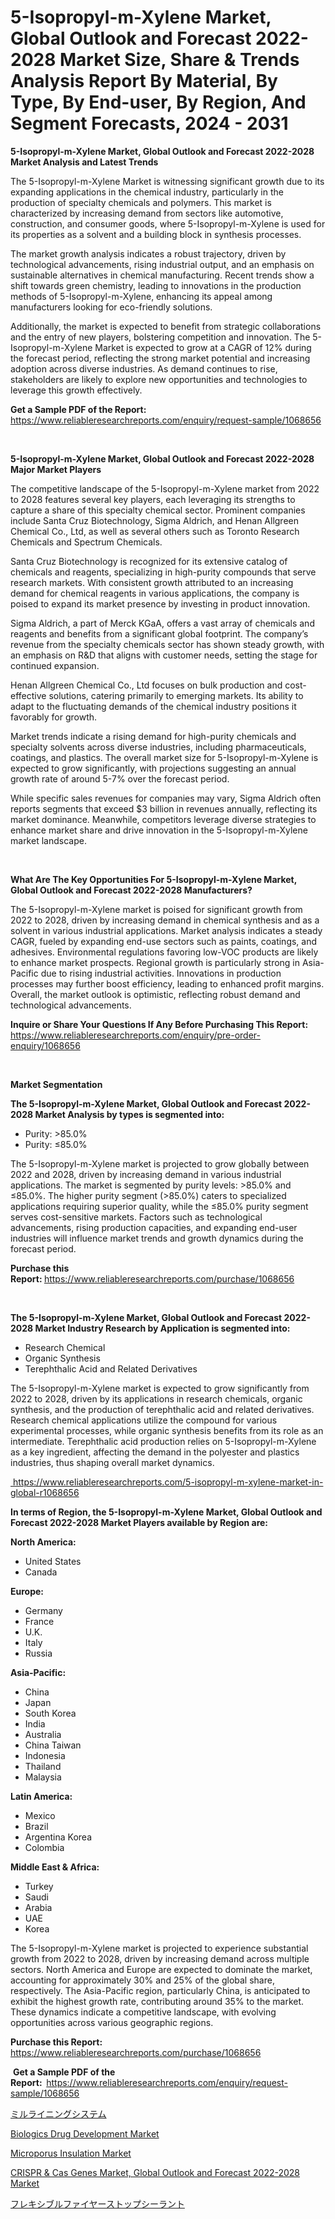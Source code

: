 <p><h1>5-Isopropyl-m-Xylene Market, Global Outlook and Forecast 2022-2028 Market Size, Share & Trends Analysis Report By Material, By Type, By End-user, By Region, And Segment Forecasts, 2024 - 2031</h1></p><p><strong>5-Isopropyl-m-Xylene Market, Global Outlook and Forecast 2022-2028 Market Analysis and Latest Trends</strong></p>
<p><p>The 5-Isopropyl-m-Xylene Market is witnessing significant growth due to its expanding applications in the chemical industry, particularly in the production of specialty chemicals and polymers. This market is characterized by increasing demand from sectors like automotive, construction, and consumer goods, where 5-Isopropyl-m-Xylene is used for its properties as a solvent and a building block in synthesis processes.</p><p>The market growth analysis indicates a robust trajectory, driven by technological advancements, rising industrial output, and an emphasis on sustainable alternatives in chemical manufacturing. Recent trends show a shift towards green chemistry, leading to innovations in the production methods of 5-Isopropyl-m-Xylene, enhancing its appeal among manufacturers looking for eco-friendly solutions.</p><p>Additionally, the market is expected to benefit from strategic collaborations and the entry of new players, bolstering competition and innovation. The 5-Isopropyl-m-Xylene Market is expected to grow at a CAGR of 12% during the forecast period, reflecting the strong market potential and increasing adoption across diverse industries. As demand continues to rise, stakeholders are likely to explore new opportunities and technologies to leverage this growth effectively.</p></p>
<p><strong>Get a Sample PDF of the Report:&nbsp;</strong> <a href="https://www.reliableresearchreports.com/enquiry/request-sample/1068656">https://www.reliableresearchreports.com/enquiry/request-sample/1068656</a></p>
<p>&nbsp;</p>
<p><strong>5-Isopropyl-m-Xylene Market, Global Outlook and Forecast 2022-2028 Major Market Players</strong></p>
<p><p>The competitive landscape of the 5-Isopropyl-m-Xylene market from 2022 to 2028 features several key players, each leveraging its strengths to capture a share of this specialty chemical sector. Prominent companies include Santa Cruz Biotechnology, Sigma Aldrich, and Henan Allgreen Chemical Co., Ltd, as well as several others such as Toronto Research Chemicals and Spectrum Chemicals.</p><p>Santa Cruz Biotechnology is recognized for its extensive catalog of chemicals and reagents, specializing in high-purity compounds that serve research markets. With consistent growth attributed to an increasing demand for chemical reagents in various applications, the company is poised to expand its market presence by investing in product innovation.</p><p>Sigma Aldrich, a part of Merck KGaA, offers a vast array of chemicals and reagents and benefits from a significant global footprint. The company’s revenue from the specialty chemicals sector has shown steady growth, with an emphasis on R&D that aligns with customer needs, setting the stage for continued expansion.</p><p>Henan Allgreen Chemical Co., Ltd focuses on bulk production and cost-effective solutions, catering primarily to emerging markets. Its ability to adapt to the fluctuating demands of the chemical industry positions it favorably for growth.</p><p>Market trends indicate a rising demand for high-purity chemicals and specialty solvents across diverse industries, including pharmaceuticals, coatings, and plastics. The overall market size for 5-Isopropyl-m-Xylene is expected to grow significantly, with projections suggesting an annual growth rate of around 5-7% over the forecast period.</p><p>While specific sales revenues for companies may vary, Sigma Aldrich often reports segments that exceed $3 billion in revenues annually, reflecting its market dominance. Meanwhile, competitors leverage diverse strategies to enhance market share and drive innovation in the 5-Isopropyl-m-Xylene market landscape.</p></p>
<p>&nbsp;</p>
<p><strong>What Are The Key Opportunities For 5-Isopropyl-m-Xylene Market, Global Outlook and Forecast 2022-2028 Manufacturers?</strong></p>
<p><p>The 5-Isopropyl-m-Xylene market is poised for significant growth from 2022 to 2028, driven by increasing demand in chemical synthesis and as a solvent in various industrial applications. Market analysis indicates a steady CAGR, fueled by expanding end-use sectors such as paints, coatings, and adhesives. Environmental regulations favoring low-VOC products are likely to enhance market prospects. Regional growth is particularly strong in Asia-Pacific due to rising industrial activities. Innovations in production processes may further boost efficiency, leading to enhanced profit margins. Overall, the market outlook is optimistic, reflecting robust demand and technological advancements.</p></p>
<p><strong>Inquire or Share Your Questions If Any Before Purchasing This Report:</strong> <a href="https://www.reliableresearchreports.com/enquiry/pre-order-enquiry/1068656">https://www.reliableresearchreports.com/enquiry/pre-order-enquiry/1068656</a></p>
<p>&nbsp;</p>
<p><strong>Market Segmentation</strong></p>
<p><strong>The 5-Isopropyl-m-Xylene Market, Global Outlook and Forecast 2022-2028 Market Analysis by types is segmented into:</strong></p>
<p><ul><li>Purity: >85.0%</li><li>Purity: ≤85.0%</li></ul></p>
<p><p>The 5-Isopropyl-m-Xylene market is projected to grow globally between 2022 and 2028, driven by increasing demand in various industrial applications. The market is segmented by purity levels: >85.0% and ≤85.0%. The higher purity segment (>85.0%) caters to specialized applications requiring superior quality, while the ≤85.0% purity segment serves cost-sensitive markets. Factors such as technological advancements, rising production capacities, and expanding end-user industries will influence market trends and growth dynamics during the forecast period.</p></p>
<p><strong>Purchase this Report:&nbsp;</strong><a href="https://www.reliableresearchreports.com/purchase/1068656">https://www.reliableresearchreports.com/purchase/1068656</a></p>
<p>&nbsp;</p>
<p><strong>The 5-Isopropyl-m-Xylene Market, Global Outlook and Forecast 2022-2028 Market Industry Research by Application is segmented into:</strong></p>
<p><ul><li>Research Chemical</li><li>Organic Synthesis</li><li>Terephthalic Acid and Related Derivatives</li></ul></p>
<p><p>The 5-Isopropyl-m-Xylene market is expected to grow significantly from 2022 to 2028, driven by its applications in research chemicals, organic synthesis, and the production of terephthalic acid and related derivatives. Research chemical applications utilize the compound for various experimental processes, while organic synthesis benefits from its role as an intermediate. Terephthalic acid production relies on 5-Isopropyl-m-Xylene as a key ingredient, affecting the demand in the polyester and plastics industries, thus shaping overall market dynamics.</p></p>
<p><a href="https://www.reliableresearchreports.com/5-isopropyl-m-xylene-market-in-global-r1068656">&nbsp;https://www.reliableresearchreports.com/5-isopropyl-m-xylene-market-in-global-r1068656</a></p>
<p><strong>In terms of Region, the 5-Isopropyl-m-Xylene Market, Global Outlook and Forecast 2022-2028 Market Players available by Region are:</strong></p>
<p>
    <p> <strong> North America: </strong>
        <ul>
            <li>United States</li>
            <li>Canada</li>
        </ul>
        </p> 
    <p> <strong> Europe: </strong>
        <ul>
            <li>Germany</li>
            <li>France</li>
            <li>U.K.</li>
            <li>Italy</li>
            <li>Russia</li>
        </ul>
        </p> 
    <p> <strong> Asia-Pacific: </strong>
        <ul>
            <li>China</li>
            <li>Japan</li>
            <li>South Korea</li>
            <li>India</li>
            <li>Australia</li>
            <li>China Taiwan</li>
            <li>Indonesia</li>
            <li>Thailand</li>
            <li>Malaysia</li>
        </ul>
        </p> 
    <p> <strong> Latin America: </strong>
        <ul>
            <li>Mexico</li>
            <li>Brazil</li>
            <li>Argentina Korea</li>
            <li>Colombia</li>
        </ul>
        </p> 
    <p> <strong> Middle East & Africa: </strong>
        <ul>
            <li>Turkey</li>
            <li>Saudi</li>
            <li>Arabia</li>
            <li>UAE</li>
            <li>Korea</li>
        </ul>
    </p>
    </p>
<p><p>The 5-Isopropyl-m-Xylene market is projected to experience substantial growth from 2022 to 2028, driven by increasing demand across multiple sectors. North America and Europe are expected to dominate the market, accounting for approximately 30% and 25% of the global share, respectively. The Asia-Pacific region, particularly China, is anticipated to exhibit the highest growth rate, contributing around 35% to the market. These dynamics indicate a competitive landscape, with evolving opportunities across various geographic regions.</p></p>
<p><strong>Purchase this Report: </strong><a href="https://www.reliableresearchreports.com/purchase/1068656">https://www.reliableresearchreports.com/purchase/1068656</a></p>
<p>&nbsp;<strong>Get a Sample PDF of the Report:&nbsp;&nbsp;</strong><a href="https://www.reliableresearchreports.com/enquiry/request-sample/1068656">https://www.reliableresearchreports.com/enquiry/request-sample/1068656</a></p>
<p><strong></strong></p>
<p><p><a href="https://medium.com/@evekerluke2023/%E6%AC%A1%E3%81%AE%E6%96%87%E7%AB%A0%E3%82%92%E6%97%A5%E6%9C%AC%E8%AA%9E%E3%81%AB%E7%BF%BB%E8%A8%B3%E3%81%97%E3%81%A6%E3%81%8F%E3%81%A0%E3%81%95%E3%81%84-2024%E5%B9%B4%E3%81%8B%E3%82%892031%E5%B9%B4%E3%81%BE%E3%81%A7%E3%81%AE%E4%BA%88%E6%B8%AC%E3%81%95%E3%82%8C%E3%82%8B%E6%9C%9F%E9%96%93%E3%81%AB%E3%81%8A%E3%81%84%E3%81%A6-%E5%9C%B0%E5%9F%9F%E5%88%A5%E3%81%AE%E8%A6%8B%E9%80%9A%E3%81%97-%E7%AB%B6%E4%BA%89%E6%88%A6%E7%95%A5%E3%81%AB%E3%82%88%E3%82%8B%E3%82%B0%E3%83%AD%E3%83%BC%E3%83%90%E3%83%AB%E3%83%9F%E3%83%AB%E3%83%A9%E3%82%A4%E3%83%8B%E3%83%B3%E3%82%B0%E3%82%B7%E3%82%B9%E3%83%86%E3%83%A0%E3%81%AE%E5%B8%82%E5%A0%B4%E8%A6%8F%E6%A8%A1%E3%81%8A%E3%82%88%E3%81%B3%E5%B8%82%E5%A0%B4%E3%83%88%E3%83%AC%E3%83%B3%E3%83%89%E5%88%86%E6%9E%90-e55ff71ffa31">ミルライニングシステム</a></p><p><a href="https://www.linkedin.com/pulse/global-biologics-drug-development-market-opportunities-iltme?trackingId=O%2Fb6qcUIQZGJt4ahoGnJEg%3D%3D">Biologics Drug Development Market</a></p><p><a href="https://issuu.com/reportprime-2/docs/microporus-insulation-market-size-2_9a5b4e0cb725ee">Microporus Insulation Market</a></p><p><a href="https://github.com/rahu1506/Market-Research-Report-List-5/blob/main/crispr-cas-genes-market-global-outlook-and-forecast-2022-2028-market.md">CRISPR & Cas Genes Market, Global Outlook and Forecast 2022-2028 Market</a></p><p><a href="https://medium.com/@charm854/%E3%83%95%E3%83%AC%E3%82%AD%E3%82%B7%E3%83%96%E3%83%AB%E3%83%95%E3%82%A1%E3%82%A4%E3%83%A4%E3%83%BC%E3%82%B9%E3%83%88%E3%83%83%E3%83%97%E3%82%B7%E3%83%BC%E3%83%A9%E3%83%B3%E3%83%88%E5%B8%82%E5%A0%B4%E3%81%AE%E9%9D%A9%E5%91%BD-2024-2031-%E6%AC%A1%E3%81%AE10%E5%B9%B4%E3%82%92%E5%BD%A2%E6%88%90%E3%81%99%E3%82%8B%E5%B8%82%E5%A0%B4%E5%8B%95%E5%90%91-3a5ddac18745">フレキシブルファイヤーストップシーラント</a></p></p>